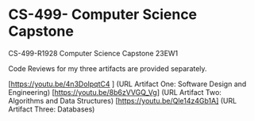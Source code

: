 # CS-499- Computer Science Capstone
CS-499-R1928 Computer Science Capstone 23EW1

Code Reviews for my three artifacts are provided separately. 

[https://youtu.be/4n3DoIpqtC4 ]   (URL  Artifact One: Software Design and Engineering)
[https://youtu.be/8b6zVVGQ_Vg]    (URL  Artifact Two: Algorithms and Data Structures)
[https://youtu.be/Qle14z4Gb1A]    (URL Artifact Three: Databases)
